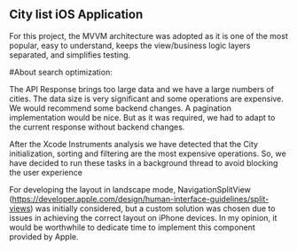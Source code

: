 ## City list iOS Application

For this project, the MVVM architecture was adopted as it is one of the most popular, easy to understand, keeps the view/business logic layers separated, and simplifies testing.

#About search optimization:

The API Response brings too large data and we have a large numbers of cities. The data size is very significant and some operations are expensive.
We would recommend some backend changes. A pagination implementation would be nice. But as it was required, we had to adapt to the current response without backend changes.

After the Xcode Instruments analysis we have detected that the City initialization, sorting and filtering are the most expensive operations. 
So, we have decided to run these tasks in a background thread to avoid blocking the user experience

For developing the layout in landscape mode, NavigationSplitView (https://developer.apple.com/design/human-interface-guidelines/split-views) was initially considered, but a custom solution was chosen due to issues in achieving the correct layout on iPhone devices.
In my opinion, it would be worthwhile to dedicate time to implement this component provided by Apple.
